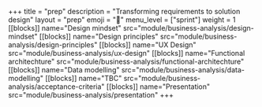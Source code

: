 +++
title = "prep"
description = "Transforming requirements to solution design"
layout = "prep"
emoji = "📅"
menu_level = ["sprint"]
weight = 1
[[blocks]]
name="Design mindset"
src="module/business-analysis/design-mindset"
[[blocks]]
name="Design principles"
src="module/business-analysis/design-principles"
[[blocks]]
name="UX Design"
src="module/business-analysis/ux-design"
[[blocks]]
name="Functional architechture"
src="module/business-analysis/functional-architechture"
[[blocks]]
name="Data modelling"
src="module/business-analysis/data-modelling"
[[blocks]]
name="TBC"
src="module/business-analysis/acceptance-criteria"
[[blocks]]
name="Presentation"
src="module/business-analysis/presentation"
+++